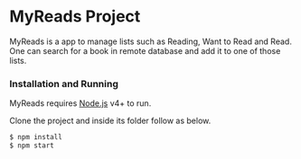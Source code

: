 # MyReads Project

MyReads is a app to manage lists such as Reading, Want to Read and Read.
One can search for a book in remote database and add it to one of those lists.


### Installation and Running

MyReads requires [Node.js](https://nodejs.org/) v4+ to run.

Clone the project and inside its folder follow as below.

```sh
$ npm install
$ npm start
```
